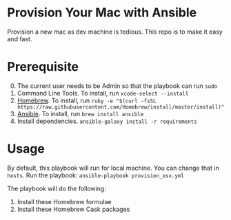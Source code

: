 Provision Your Mac with Ansible
===

Provision a new mac as dev machine is tedious. This repo is to make it easy and fast. 

Prerequisite
===

0. The current user needs to be Admin so that the playbook can run `sudo` 
1. Command Line Tools. To install, run `xcode-select --install`
2. [Homebrew](http://brew.sh). To install, run `ruby -e "$(curl -fsSL https://raw.githubusercontent.com/Homebrew/install/master/install)"`
3. [Ansible](http://www.ansible.com). To install, run `brew install ansible` 
4. Install dependencies. `ansible-galaxy install -r requirements`

Usage
===

By default, this playbook will run for local machine. You can change that in `hosts`.
Run the playbook: `ansible-playbook provision_osx.yml`

The playbook will do the following:

1. Install these Homebrew formulae
2. Install these Homebrew Cask packages 
